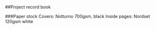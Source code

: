 ##Project record book

###Paper stock
Covers: Notturno 700gsm, black
Inside pages: Nordset 120gsm white